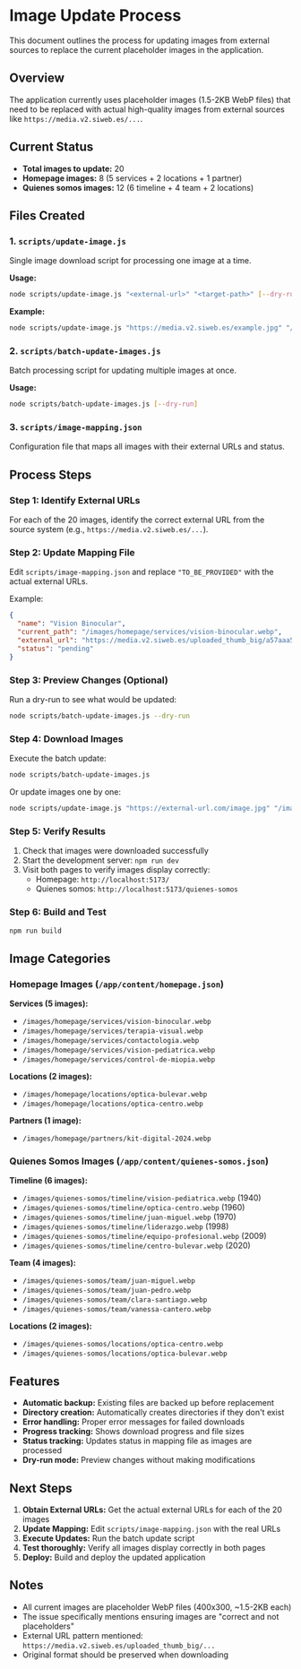 # Image Update Process

This document outlines the process for updating images from external sources to replace the current placeholder images in the application.

## Overview

The application currently uses placeholder images (1.5-2KB WebP files) that need to be replaced with actual high-quality images from external sources like `https://media.v2.siweb.es/...`.

## Current Status

- **Total images to update:** 20
- **Homepage images:** 8 (5 services + 2 locations + 1 partner)
- **Quienes somos images:** 12 (6 timeline + 4 team + 2 locations)

## Files Created

### 1. `scripts/update-image.js`
Single image download script for processing one image at a time.

**Usage:**
```bash
node scripts/update-image.js "<external-url>" "<target-path>" [--dry-run]
```

**Example:**
```bash
node scripts/update-image.js "https://media.v2.siweb.es/example.jpg" "/images/homepage/services/vision-binocular.webp"
```

### 2. `scripts/batch-update-images.js`
Batch processing script for updating multiple images at once.

**Usage:**
```bash
node scripts/batch-update-images.js [--dry-run]
```

### 3. `scripts/image-mapping.json`
Configuration file that maps all images with their external URLs and status.

## Process Steps

### Step 1: Identify External URLs
For each of the 20 images, identify the correct external URL from the source system (e.g., `https://media.v2.siweb.es/...`).

### Step 2: Update Mapping File
Edit `scripts/image-mapping.json` and replace `"TO_BE_PROVIDED"` with the actual external URLs.

Example:
```json
{
  "name": "Vision Binocular",
  "current_path": "/images/homepage/services/vision-binocular.webp",
  "external_url": "https://media.v2.siweb.es/uploaded_thumb_big/a57aaa5c420fd0bd0f0d9e3ffabce143/img_1083_1.jpg",
  "status": "pending"
}
```

### Step 3: Preview Changes (Optional)
Run a dry-run to see what would be updated:
```bash
node scripts/batch-update-images.js --dry-run
```

### Step 4: Download Images
Execute the batch update:
```bash
node scripts/batch-update-images.js
```

Or update images one by one:
```bash
node scripts/update-image.js "https://external-url.com/image.jpg" "/images/path/to/image.webp"
```

### Step 5: Verify Results
1. Check that images were downloaded successfully
2. Start the development server: `npm run dev`
3. Visit both pages to verify images display correctly:
   - Homepage: `http://localhost:5173/`
   - Quienes somos: `http://localhost:5173/quienes-somos`

### Step 6: Build and Test
```bash
npm run build
```

## Image Categories

### Homepage Images (`/app/content/homepage.json`)

**Services (5 images):**
- `/images/homepage/services/vision-binocular.webp`
- `/images/homepage/services/terapia-visual.webp`
- `/images/homepage/services/contactologia.webp`
- `/images/homepage/services/vision-pediatrica.webp`
- `/images/homepage/services/control-de-miopia.webp`

**Locations (2 images):**
- `/images/homepage/locations/optica-bulevar.webp`
- `/images/homepage/locations/optica-centro.webp`

**Partners (1 image):**
- `/images/homepage/partners/kit-digital-2024.webp`

### Quienes Somos Images (`/app/content/quienes-somos.json`)

**Timeline (6 images):**
- `/images/quienes-somos/timeline/vision-pediatrica.webp` (1940)
- `/images/quienes-somos/timeline/optica-centro.webp` (1960)
- `/images/quienes-somos/timeline/juan-miguel.webp` (1970)
- `/images/quienes-somos/timeline/liderazgo.webp` (1998)
- `/images/quienes-somos/timeline/equipo-profesional.webp` (2009)
- `/images/quienes-somos/timeline/centro-bulevar.webp` (2020)

**Team (4 images):**
- `/images/quienes-somos/team/juan-miguel.webp`
- `/images/quienes-somos/team/juan-pedro.webp`
- `/images/quienes-somos/team/clara-santiago.webp`
- `/images/quienes-somos/team/vanessa-cantero.webp`

**Locations (2 images):**
- `/images/quienes-somos/locations/optica-centro.webp`
- `/images/quienes-somos/locations/optica-bulevar.webp`

## Features

- **Automatic backup:** Existing files are backed up before replacement
- **Directory creation:** Automatically creates directories if they don't exist
- **Error handling:** Proper error messages for failed downloads
- **Progress tracking:** Shows download progress and file sizes
- **Status tracking:** Updates status in mapping file as images are processed
- **Dry-run mode:** Preview changes without making modifications

## Next Steps

1. **Obtain External URLs:** Get the actual external URLs for each of the 20 images
2. **Update Mapping:** Edit `scripts/image-mapping.json` with the real URLs
3. **Execute Updates:** Run the batch update script
4. **Test thoroughly:** Verify all images display correctly in both pages
5. **Deploy:** Build and deploy the updated application

## Notes

- All current images are placeholder WebP files (400x300, ~1.5-2KB each)
- The issue specifically mentions ensuring images are "correct and not placeholders"
- External URL pattern mentioned: `https://media.v2.siweb.es/uploaded_thumb_big/...`
- Original format should be preserved when downloading